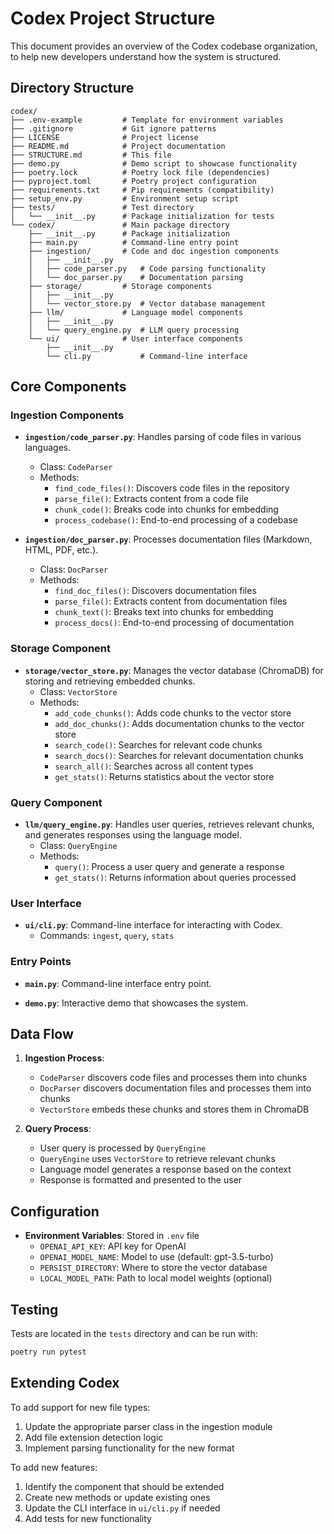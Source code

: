 # Codex Project Structure

This document provides an overview of the Codex codebase organization, to help new developers understand how the system is structured.

## Directory Structure

```
codex/
├── .env-example         # Template for environment variables
├── .gitignore           # Git ignore patterns
├── LICENSE              # Project license
├── README.md            # Project documentation
├── STRUCTURE.md         # This file
├── demo.py              # Demo script to showcase functionality
├── poetry.lock          # Poetry lock file (dependencies)
├── pyproject.toml       # Poetry project configuration
├── requirements.txt     # Pip requirements (compatibility)
├── setup_env.py         # Environment setup script
├── tests/               # Test directory
│   └── __init__.py      # Package initialization for tests
└── codex/               # Main package directory
    ├── __init__.py      # Package initialization
    ├── main.py          # Command-line entry point
    ├── ingestion/       # Code and doc ingestion components
    │   ├── __init__.py
    │   ├── code_parser.py   # Code parsing functionality
    │   └── doc_parser.py    # Documentation parsing
    ├── storage/         # Storage components
    │   ├── __init__.py
    │   └── vector_store.py  # Vector database management
    ├── llm/             # Language model components
    │   ├── __init__.py
    │   └── query_engine.py  # LLM query processing
    └── ui/              # User interface components
        ├── __init__.py
        └── cli.py           # Command-line interface
```

## Core Components

### Ingestion Components

- **`ingestion/code_parser.py`**: Handles parsing of code files in various languages.
  - Class: `CodeParser`
  - Methods: 
    - `find_code_files()`: Discovers code files in the repository
    - `parse_file()`: Extracts content from a code file
    - `chunk_code()`: Breaks code into chunks for embedding
    - `process_codebase()`: End-to-end processing of a codebase

- **`ingestion/doc_parser.py`**: Processes documentation files (Markdown, HTML, PDF, etc.).
  - Class: `DocParser`
  - Methods:
    - `find_doc_files()`: Discovers documentation files
    - `parse_file()`: Extracts content from documentation files
    - `chunk_text()`: Breaks text into chunks for embedding
    - `process_docs()`: End-to-end processing of documentation

### Storage Component

- **`storage/vector_store.py`**: Manages the vector database (ChromaDB) for storing and retrieving embedded chunks.
  - Class: `VectorStore`
  - Methods: 
    - `add_code_chunks()`: Adds code chunks to the vector store
    - `add_doc_chunks()`: Adds documentation chunks to the vector store
    - `search_code()`: Searches for relevant code chunks
    - `search_docs()`: Searches for relevant documentation chunks
    - `search_all()`: Searches across all content types
    - `get_stats()`: Returns statistics about the vector store

### Query Component

- **`llm/query_engine.py`**: Handles user queries, retrieves relevant chunks, and generates responses using the language model.
  - Class: `QueryEngine`
  - Methods: 
    - `query()`: Process a user query and generate a response
    - `get_stats()`: Returns information about queries processed

### User Interface

- **`ui/cli.py`**: Command-line interface for interacting with Codex.
  - Commands: `ingest`, `query`, `stats`

### Entry Points

- **`main.py`**: Command-line interface entry point.

- **`demo.py`**: Interactive demo that showcases the system.

## Data Flow

1. **Ingestion Process**:
   - `CodeParser` discovers code files and processes them into chunks
   - `DocParser` discovers documentation files and processes them into chunks
   - `VectorStore` embeds these chunks and stores them in ChromaDB

2. **Query Process**:
   - User query is processed by `QueryEngine`
   - `QueryEngine` uses `VectorStore` to retrieve relevant chunks
   - Language model generates a response based on the context
   - Response is formatted and presented to the user

## Configuration

- **Environment Variables**: Stored in `.env` file
  - `OPENAI_API_KEY`: API key for OpenAI
  - `OPENAI_MODEL_NAME`: Model to use (default: gpt-3.5-turbo)
  - `PERSIST_DIRECTORY`: Where to store the vector database
  - `LOCAL_MODEL_PATH`: Path to local model weights (optional)

## Testing

Tests are located in the `tests` directory and can be run with:

```bash
poetry run pytest
```

## Extending Codex

To add support for new file types:
1. Update the appropriate parser class in the ingestion module
2. Add file extension detection logic
3. Implement parsing functionality for the new format

To add new features:
1. Identify the component that should be extended
2. Create new methods or update existing ones
3. Update the CLI interface in `ui/cli.py` if needed
4. Add tests for new functionality 